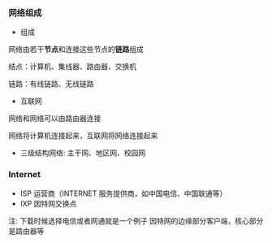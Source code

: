 ### 网络组成

* 组成

网络由若干**节点**和连接这些节点的**链路**组成

结点：计算机、集线器、路由器、交换机

链路：有线链路、无线链路


* 互联网

网络和网络可以由路由器连接

网络将计算机连接起来，互联网将网络连接起来


* 三级结构网络: 主干网、地区网、校园网


### Internet

* ISP 运营商（INTERNET 服务提供商，如中国电信、中国联通等）
* IXP 因特网交换点

注: 下载时候选择电信或者网通就是一个例子
因特网的边缘部分客户端，核心部分是路由器等
